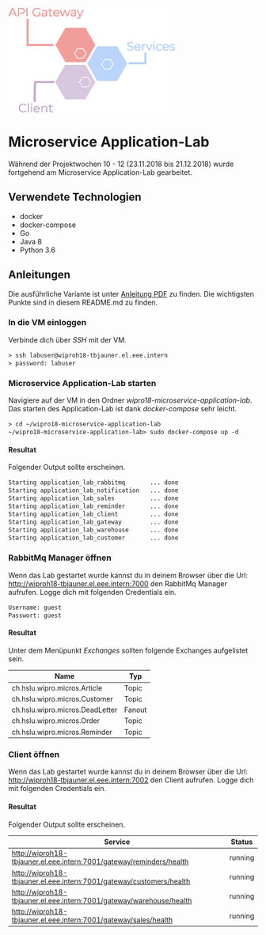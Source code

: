 ![Wipro Logo](./client/static/imgs/icon-microservices-with-text.png)

# Microservice Application-Lab
Während der Projektwochen 10 - 12 (23.11.2018 bis 21.12.2018) wurde fortgehend am Microservice Application-Lab gearbeitet.

## Verwendete Technologien
- docker
- docker-compose
- Go
- Java 8
- Python 3.6

## Anleitungen
Die ausführliche Variante ist unter [Anleitung PDF](/) zu finden. Die wichtigsten Punkte sind in diesem README.md zu finden.

### In die VM einloggen
Verbinde dich über *SSH* mit der VM.
```
> ssh labuser@wiproh18-tbjauner.el.eee.intern
> password: labuser
```

### Microservice Application-Lab starten
Navigiere auf der VM in den Ordner *wipro18-microservice-application-lab*. Das starten des Application-Lab ist dank *docker-compose* sehr leicht.
```
> cd ~/wipro18-microservice-application-lab
~/wipro18-microservice-application-lab> sudo docker-compose up -d
```
#### Resultat
Folgender Output sollte erscheinen.
```
Starting application_lab_rabbitmq       ... done
Starting application_lab_notification   ... done
Starting application_lab_sales          ... done
Starting application_lab_reminder       ... done
Starting application_lab_client         ... done
Starting application_lab_gateway        ... done
Starting application_lab_warehouse      ... done
Starting application_lab_customer       ... done
```

### RabbitMq Manager öffnen
Wenn das Lab gestartet wurde kannst du in deinem Browser über die Url: http://wiproh18-tbjauner.el.eee.intern:7000 den RabbitMq Manager aufrufen. Logge dich mit folgenden Credentials ein.
```
Username: guest
Passwort: guest
```

#### Resultat
Unter dem Menüpunkt *Exchanges* sollten folgende Exchanges aufgelistet sein.

| Name                            | Typ    |
|---------------------------------|--------|
| ch.hslu.wipro.micros.Article    | Topic  |
| ch.hslu.wipro.micros.Customer   | Topic  |
| ch.hslu.wipro.micros.DeadLetter | Fanout |
| ch.hslu.wipro.micros.Order      | Topic  |
| ch.hslu.wipro.micros.Reminder   | Topic  |

### Client öffnen
Wenn das Lab gestartet wurde kannst du in deinem Browser über die Url: http://wiproh18-tbjauner.el.eee.intern:7002 den Client aufrufen. Logge dich mit folgenden Credentials ein.

#### Resultat
Folgender Output sollte erscheinen.

| Service                                                              | Status  |
|----------------------------------------------------------------------|---------|
| http://wiproh18-tbjauner.el.eee.intern:7001/gateway/reminders/health | running |
| http://wiproh18-tbjauner.el.eee.intern:7001/gateway/customers/health | running |
| http://wiproh18-tbjauner.el.eee.intern:7001/gateway/warehouse/health | running |
| http://wiproh18-tbjauner.el.eee.intern:7001/gateway/sales/health     | running |
